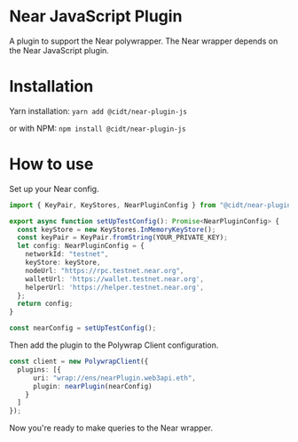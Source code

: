 # Near JavaScript Plugin
A plugin to support the Near polywrapper. The Near wrapper depends on the Near JavaScript plugin.

# Installation

Yarn installation: `yarn add @cidt/near-plugin-js`

or with NPM: `npm install @cidt/near-plugin-js`

# How to use

Set up your Near config.
```typescript
import { KeyPair, KeyStores, NearPluginConfig } from "@cidt/near-plugin-js";

export async function setUpTestConfig(): Promise<NearPluginConfig> {
  const keyStore = new KeyStores.InMemoryKeyStore();
  const keyPair = KeyPair.fromString(YOUR_PRIVATE_KEY);
  let config: NearPluginConfig = {
    networkId: "testnet",
    keyStore: keyStore,
    nodeUrl: "https://rpc.testnet.near.org",
    walletUrl: 'https://wallet.testnet.near.org',
    helperUrl: 'https://helper.testnet.near.org',
  };
  return config;
}

const nearConfig = setUpTestConfig();
```

Then add the plugin to the Polywrap Client configuration.
```typescript
const client = new PolywrapClient({
  plugins: [{
      uri: "wrap://ens/nearPlugin.web3api.eth",
      plugin: nearPlugin(nearConfig)
    }
  ]
});

```

Now you're ready to make queries to the Near wrapper.

